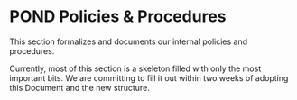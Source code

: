 # POND Policies & Procedures

This section formalizes and documents our internal policies and procedures.

Currently, most of this section is a skeleton filled with only the most important bits. We are committing to fill it out within two weeks of adopting this Document and the new structure.
